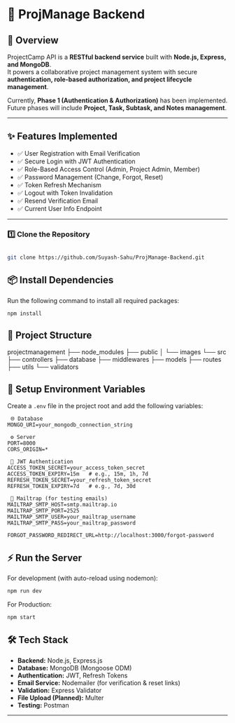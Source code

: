 # 🚀 ProjManage Backend

## 📌 Overview
ProjectCamp API is a **RESTful backend service** built with **Node.js, Express, and MongoDB**.  
It powers a collaborative project management system with secure **authentication, role-based authorization, and project lifecycle management**.  

Currently, **Phase 1 (Authentication & Authorization)** has been implemented.  
Future phases will include **Project, Task, Subtask, and Notes management**.  

---

## ✨ Features Implemented 
- ✅ User Registration with Email Verification  
- ✅ Secure Login with JWT Authentication  
- ✅ Role-Based Access Control (Admin, Project Admin, Member)  
- ✅ Password Management (Change, Forgot, Reset)  
- ✅ Token Refresh Mechanism  
- ✅ Logout with Token Invalidation  
- ✅ Resend Verification Email  
- ✅ Current User Info Endpoint  

---
### 1️⃣ Clone the Repository
```bash

git clone https://github.com/Suyash-Sahu/ProjManage-Backend.git
```


## 📦 Install Dependencies

Run the following command to install all required packages:

```bash
npm install
```

## 📂 Project Structure
projectmanagement
├── node_modules
├── public
│   └── images
└── src
    ├── controllers
    ├── database
    ├── middlewares
    ├── models
    ├── routes
    ├── utils
    └── validators

## 🔧 Setup Environment Variables

Create a `.env` file in the project root and add the following variables:

```env
 🌐 Database
MONGO_URI=your_mongodb_connection_string

 ⚙️ Server
PORT=8000
CORS_ORIGIN=*

 🔑 JWT Authentication
ACCESS_TOKEN_SECRET=your_access_token_secret
ACCESS_TOKEN_EXPIRY=15m   # e.g., 15m, 1h, 7d
REFRESH_TOKEN_SECRET=your_refresh_token_secret
REFRESH_TOKEN_EXPIRY=7d   # e.g., 7d, 30d

 📧 Mailtrap (for testing emails)
MAILTRAP_SMTP_HOST=smtp.mailtrap.io
MAILTRAP_SMTP_PORT=2525
MAILTRAP_SMTP_USER=your_mailtrap_username
MAILTRAP_SMTP_PASS=your_mailtrap_password

FORGOT_PASSWORD_REDIRECT_URL=http://localhost:3000/forgot-password
```

## ⚡ Run the Server

For development (with auto-reload using nodemon):
```bash
npm run dev
```
For Production:
```bash
npm start
```


## 🛠️ Tech Stack
- **Backend:** Node.js, Express.js  
- **Database:** MongoDB (Mongoose ODM)  
- **Authentication:** JWT, Refresh Tokens  
- **Email Service:** Nodemailer (for verification & reset links)  
- **Validation:** Express Validator  
- **File Upload (Planned):** Multer  
- **Testing:** Postman  

---




